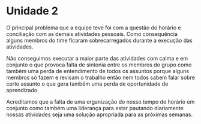# Unidade 2

O principal problema que a equipe teve foi com a questão do horário e conciliação com as demais atividades pessoais. Como consequência alguns membros do time ficaram sobrecarregados durante a execução das atividades.  

Não conseguimos executar a maior parte das atividades com calma e em conjunto o que provoca falta de sintonia entre os membros do grupo como também uma perda de entendimento de todos os assuntos porque alguns membros só fazem e revisam o trabalho então nem todos sabem falar sobre certo assunto o que gera também uma perda de oportunidade de aprendizado.  

Acreditamos que a falta de uma organização do nosso tempo de horário em conjunto como também uma liderança para estar pautando diariamente nossas atividades seja uma solução apropriada para as próximas semanas.  
